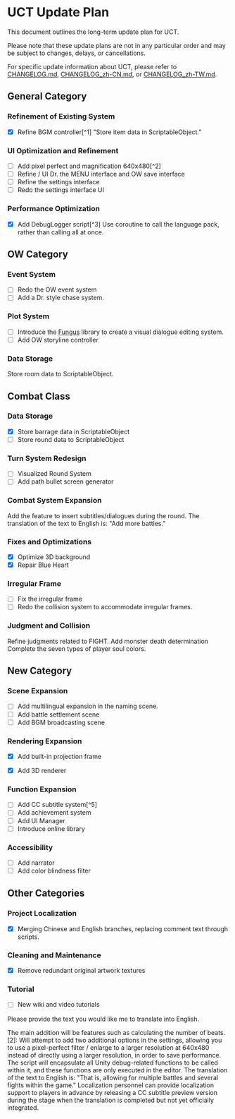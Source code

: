 # UCT Update Plan

This document outlines the long-term update plan for UCT.

Please note that these update plans are not in any particular order and may be subject to changes, delays, or cancellations.

For specific update information about UCT, please refer to [CHANGELOG.md](CHANGELOG.md), [CHANGELOG_zh-CN.md](CHANGELOG_zh-CN.md), or [CHANGELOG_zh-TW.md](CHANGELOG_zh-TW.md).

## General Category
### Refinement of Existing System
- [x] Refine BGM controller[^1]
"Store item data in ScriptableObject."


### UI Optimization and Refinement
- [ ] Add pixel perfect and magnification 640x480[^2]
- [ ] Refine / UI Dr. the MENU interface and OW save interface
- [ ] Refine the settings interface
- [ ] Redo the settings interface UI

### Performance Optimization
- [x] Add DebugLogger script[^3]
Use coroutine to call the language pack, rather than calling all at once.

## OW Category
### Event System
- [ ] Redo the OW event system
- [ ] Add a Dr. style chase system.

### Plot System
- [ ] Introduce the [Fungus](https://github.com/snozbot/fungus) library to create a visual dialogue editing system.
- [ ] Add OW storyline controller

### Data Storage
Store room data to ScriptableObject.

## Combat Class
### Data Storage
- [x] Store barrage data in ScriptableObject
- [ ] Store round data to ScriptableObject

### Turn System Redesign
- [ ] Visualized Round System
- [ ] Add path bullet screen generator

### Combat System Expansion
Add the feature to insert subtitles/dialogues during the round.
The translation of the text to English is: "Add more battles."

### Fixes and Optimizations
- [x] Optimize 3D background
- [x] Repair Blue Heart

### Irregular Frame
- [ ] Fix the irregular frame
- [ ] Redo the collision system to accommodate irregular frames.

### Judgment and Collision
Refine judgments related to FIGHT.
Add monster death determination
Complete the seven types of player soul colors.


## New Category
### Scene Expansion
- [ ] Add multilingual expansion in the naming scene.
- [ ] Add battle settlement scene
- [ ] Add BGM broadcasting scene

### Rendering Expansion
- [x] Add built-in projection frame
- [x] Add 3D renderer


### Function Expansion
- [ ] Add CC subtitle system[^5]
- [ ] Add achievement system
- [ ] Add UI Manager
- [ ] Introduce online library

### Accessibility
- [ ] Add narrator
- [ ] Add color blindness filter

## Other Categories
### Project Localization
- [x] Merging Chinese and English branches, replacing comment text through scripts.

### Cleaning and Maintenance
- [x] Remove redundant original artwork textures

### Tutorial
- [ ] New wiki and video tutorials

Please provide the text you would like me to translate into English.

The main addition will be features such as calculating the number of beats.
[2]: Will attempt to add two additional options in the settings, allowing you to use a pixel-perfect filter / enlarge to a larger resolution at 640x480 instead of directly using a larger resolution, in order to save performance.
The script will encapsulate all Unity debug-related functions to be called within it, and these functions are only executed in the editor.
The translation of the text to English is: "That is, allowing for multiple battles and several fights within the game."
Localization personnel can provide localization support to players in advance by releasing a CC subtitle preview version during the stage when the translation is completed but not yet officially integrated.